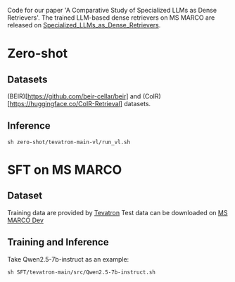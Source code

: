Code for our paper 'A Comparative Study of Specialized LLMs as Dense Retrievers'. 
The trained LLM-based dense retrievers on MS MARCO are released on [Specialized_LLMs_as_Dense_Retrievers](https://huggingface.co/hengranZhang/Specialized_LLMs_as_Dense_Retrievers). 

# Zero-shot 
## Datasets 
(BEIR)[https://github.com/beir-cellar/beir] and (CoIR)[https://huggingface.co/CoIR-Retrieval] datasets. 
## Inference
```
sh zero-shot/tevatron-main-vl/run_vl.sh
```


# SFT on MS MARCO
## Dataset
Training data are provided by [Tevatron](https://www.dropbox.com/scl/fi/pkm1mtgfobae9kuesp7dr/train-tevatron.jsonl?rlkey=2thutc4zkozr9jp4zbbrz5rvi&dl=0)
Test data can be downloaded on [MS MARCO Dev](https://microsoft.github.io/msmarco/Datasets) 
## Training and Inference
Take Qwen2.5-7b-instruct as an example:  
```
sh SFT/tevatron-main/src/Qwen2.5-7b-instruct.sh 
```



